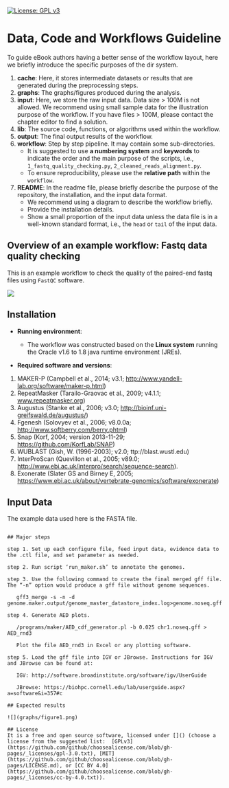 [![License: GPL v3](https://img.shields.io/badge/License-GPL%20v3-blue.svg)](http://www.gnu.org/licenses/gpl-3.0)

# Data, Code and Workflows Guideline

To guide eBook authors having a better sense of the workflow layout, here we briefly introduce the specific purposes of the dir system. 


1. __cache__: Here, it stores intermediate datasets or results that are generated during the preprocessing steps.
2. __graphs__: The graphs/figures produced during the analysis.
3. __input__: Here, we store the raw input data. Data size > 100M is not allowed. We recommend using small sample data for the illustration purpose of the workflow. If you have files > 100M, please contact the chapter editor to find a solution. 
4. __lib__: The source code, functions, or algorithms used within the workflow.
5. __output__: The final output results of the workflow.
6. __workflow__: Step by step pipeline. It may contain some sub-directories. 
    - It is suggested to use __a numbering system__ and __keywords__ to indicate the order and the main purpose of the scripts, i.e., `1_fastq_quality_checking.py`, `2_cleaned_reads_alignment.py`.
    - To ensure reproducibility, please use the __relative path__ within the `workflow`.
7. __README__: In the readme file, please briefly describe the purpose of the repository, the installation, and the input data format. 
    - We recommend using a diagram to describe the workflow briefly.
    - Provide the installation details.
    - Show a small proportion of the input data unless the data file is in a well-known standard format, i.e., the `head` or `tail` of the input data.

## Overview of an example workflow: Fastq data quality checking

This is an example workflow to check the quality of the paired-end fastq files using `FastQC` software.

![](graphs/diagram.png)

## Installation

- __Running environment__: 
    - The workflow was constructed based on the __Linux system__ running the Oracle v1.6 to 1.8 java runtime environment (JREs).

- __Required software and versions__: 
    
1.	MAKER-P (Campbell et al., 2014; v3.1; http://www.yandell-lab.org/software/maker-p.html) 
2.	RepeatMasker (Tarailo-Graovac et al., 2009; v4.1.1; www.repeatmasker.org)
3.	Augustus (Stanke et al., 2006; v3.0; http://bioinf.uni-greifswald.de/augustus/)
4.	Fgenesh (Solovyev et al., 2006; v8.0.0a; http://www.softberry.com/berry.phtml)
5.	Snap (Korf, 2004; version 2013-11-29; https://github.com/KorfLab/SNAP)
6.	WUBLAST (Gish, W. (1996-2003); v2.0; ttp://blast.wustl.edu)
7.	InterProScan (Quevillon et al., 2005; v89.0; http://www.ebi.ac.uk/interpro/search/sequence-search).
8.	Exonerate (Slater GS and Birney E, 2005; https://www.ebi.ac.uk/about/vertebrate-genomics/software/exonerate)


## Input Data

The example data used here is the FASTA file.  

```

## Major steps

step 1. Set up each configure file, feed input data, evidence data to the .ctl file, and set parameter as needed.

step 2. Run script ‘run_maker.sh’ to annotate the genomes.

step 3. Use the following command to create the final merged gff file. The “-n” option would produce a gff file without genome sequences.

   gff3_merge -s -n -d genome.maker.output/genome_master_datastore_index.log>genome.noseq.gff

step 4. Generate AED plots.

   /programs/maker/AED_cdf_generator.pl -b 0.025 chr1.noseq.gff > AED_rnd3

   Plot the file AED_rnd3 in Excel or any plotting software. 

step 5. Load the gff file into IGV or JBrowse. Instructions for IGV and JBrowse can be found at:

   IGV: http://software.broadinstitute.org/software/igv/UserGuide

   JBrowse: https://biohpc.cornell.edu/lab/userguide.aspx?a=software&i=357#c

## Expected results

![](graphs/figure1.png)

## License
It is a free and open source software, licensed under []() (choose a license from the suggested list:  [GPLv3](https://github.com/github/choosealicense.com/blob/gh-pages/_licenses/gpl-3.0.txt), [MIT](https://github.com/github/choosealicense.com/blob/gh-pages/LICENSE.md), or [CC BY 4.0](https://github.com/github/choosealicense.com/blob/gh-pages/_licenses/cc-by-4.0.txt)).

